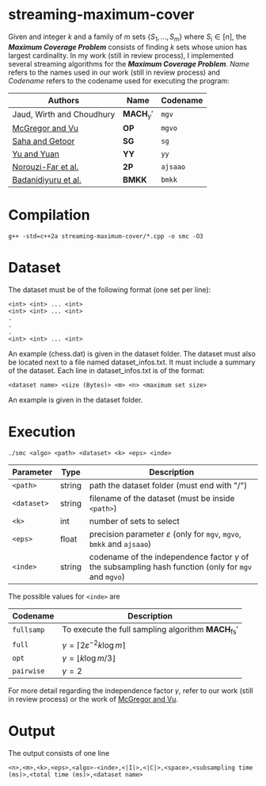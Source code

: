 # streaming-maximum-cover
Given and integer $k$ and a family of $m$ sets $\{S_1, \dots, S_m\}$ where $S_i \in [n]$, the ***Maximum Coverage Problem*** consists of finding $k$ sets whose union has largest cardinality. In my work (still in review process), I implemented several streaming algorithms for the ***Maximum Coverage Problem***. *Name* refers to the names used in our work (still in review process) and *Codename* refers to the codename used for executing the program:

| Authors | Name | Codename |
| - | - | - |
| Jaud, Wirth and Choudhury | $\mathbf{MACH}_\gamma'$ | ```mgv``` |
| [McGregor and Vu](https://link.springer.com/article/10.1007/s00224-018-9878-x) | $\mathbf{OP}$ | ```mgvo``` |
| [Saha and Getoor](https://epubs.siam.org/doi/10.1137/1.9781611972795.60) | $\mathbf{SG}$ | ```sg``` |
| [Yu and Yuan](https://epubs.siam.org/doi/10.1137/1.9781611972832.84) | $\mathbf{YY}$ | ```yy``` |
| [Norouzi-Far et al.](https://proceedings.mlr.press/v80/norouzi-fard18a.html) | $\mathbf{2P}$ | ```ajsaao``` |
| [Badanidiyuru et al.](https://dl.acm.org/doi/10.1145/2623330.2623637) | $\mathbf{BMKK}$ | ```bmkk``` |

# Compilation

```g++ -std=c++2a streaming-maximum-cover/*.cpp -o smc -O3```

# Dataset
The dataset must be of the following format (one set per line):
```
<int> <int> ... <int>
<int> <int> ... <int>
.
.
.
<int> <int> ... <int>
```
An example (chess.dat) is given in the dataset folder. The dataset must also be located next to a file named dataset_infos.txt. It must include a summary of the dataset. Each line in dataset_infos.txt is of the format:

```<dataset name> <size (Bytes)> <m> <n> <maximum set size>```

An example is given in the dataset folder.


# Execution
```./smc <algo> <path> <dataset> <k> <eps> <inde>```

| Parameter | Type | Description |
| - | - | - |
| ```<path>``` | string | path the dataset folder (must end with "/") |
| ```<dataset>```| string | filename of the dataset (must be inside ```<path>```) |
| ```<k>``` | int | number of sets to select |
| ```<eps>``` | float |  precision parameter $\varepsilon$ (only for ```mgv```, ```mgvo```, ```bmkk``` and ```ajsaao```) |
| ```<inde>``` | string | codename of the independence factor $\gamma$ of the subsampling hash function (only for ```mgv``` and ```mgvo```) |

The possible values for ```<inde>``` are 


| Codename | Description |
| - | - |
| ```fullsamp``` | To execute the full sampling algorithm $\mathbf{MACH}_\text{fs}'$ |
| ```full``` | $\gamma = \lceil 2 \varepsilon^{-2} k \log m \rceil$ |
| ```opt``` | $\gamma = \lfloor k \log m / 3\rfloor$ |
| ```pairwise``` | $\gamma = 2$ |

For more detail regarding the independence factor $\gamma$, refer to our work (still in review process) or the work of [McGregor and Vu](https://link.springer.com/article/10.1007/s00224-018-9878-x).


# Output
The output consists of one line

```<n>,<m>,<k>,<eps>,<algo>-<inde>,<|I|>,<|C|>,<space>,<subsampling time (ms)>,<total time (ms)>,<dataset name>```
    
